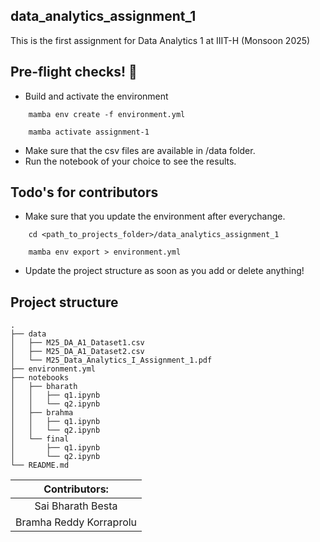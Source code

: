 ## data_analytics_assignment_1
This is the first assignment for Data Analytics 1 at IIIT-H (Monsoon 2025)

## Pre-flight checks! 🚀

- Build and activate the environment
```
    mamba env create -f environment.yml
```

```
    mamba activate assignment-1
```

- Make sure that the csv files are available in /data folder.
- Run the notebook of your choice to see the results.


## Todo's for contributors

- Make sure that you update the environment after everychange.
```
    cd <path_to_projects_folder>/data_analytics_assignment_1
```
```
    mamba env export > environment.yml
```
- Update the project structure as soon as you add or delete anything!

## Project structure

```
.
├── data
│   ├── M25_DA_A1_Dataset1.csv
│   ├── M25_DA_A1_Dataset2.csv
│   └── M25_Data_Analytics_I_Assignment_1.pdf
├── environment.yml
├── notebooks
│   ├── bharath
│   │   ├── q1.ipynb
│   │   └── q2.ipynb
│   ├── brahma
│   │   ├── q1.ipynb
│   │   └── q2.ipynb
│   └── final
│       ├── q1.ipynb
│       └── q2.ipynb
└── README.md
```

| Contributors:|
| :---: |
| Sai Bharath Besta |
| Bramha Reddy Korraprolu | 


